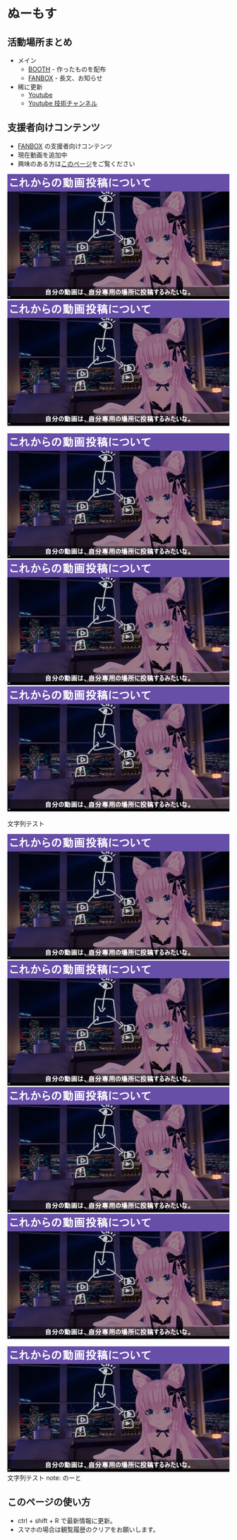 # ぬーもす

## 活動場所まとめ
* メイン
  * [BOOTH](https://numos.booth.pm/) - 作ったものを配布
  * [FANBOX](https://numos.fanbox.cc/) - 長文、お知らせ
* 稀に更新
  * [Youtube](https://www.youtube.com/channel/UCujsgwUJgg3sww1HwSUlK2Q?sub_confirmation=0?sub_confirmation=1)
  * [Youtube 技術チャンネル](https://www.youtube.com/channel/UCI5nkn0_yAdx9LfP8exWSHg?sub_confirmation=0?sub_confirmation=1)

## 支援者向けコンテンツ
* [FANBOX](https://numos.fanbox.cc/) の支援者向けコンテンツ
* 現在動画を追加中
* 興味のある方は[このページ](https://numos.fanbox.cc/)をご覧ください

![](./images/1.png)
![](./images/1.png)

![](./images/1.png)
![](./images/1.png)
![](./images/1.png)

文字列テスト

![](./images/1.png)
![](./images/1.png)
![](./images/1.png)
![](./images/1.png)

![](./images/1.png)
文字列テスト
note: のーと

## このページの使い方
* ctrl + shift + R で最新情報に更新。
* スマホの場合は観覧履歴のクリアをお願いします。